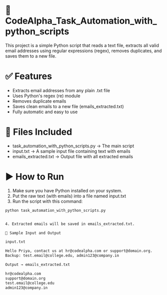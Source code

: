 # 📧 CodeAlpha_Task_Automation_with_python_scripts
This project is a simple Python script that reads a text file, extracts all valid email addresses using regular expressions (regex), removes duplicates, and saves them to a new file.

# ✅ Features
- Extracts email addresses from any plain .txt file
- Uses Python's regex (re) module
- Removes duplicate emails
- Saves clean emails to a new file (emails_extracted.txt)
- Fully automatic and easy to use

# 📂 Files Included
- task_automation_with_python_scripts.py → The main script
- input.txt → A sample input file containing text with emails
- emails_extracted.txt → Output file with all extracted emails

# ▶ How to Run
1. Make sure you have Python installed on your system.
2. Put the raw text (with emails) into a file named input.txt
3. Run the script with this command:

```bash
python task_automation_with_python_scripts.py


4. Extracted emails will be saved in emails_extracted.txt.

🧪 Sample Input and Output

input.txt

Hello Priya, contact us at hr@codealpha.com or support@domain.org.
Backup: test.email@college.edu, admin123@company.in

Output → emails_extracted.txt

hr@codealpha.com
support@domain.org
test.email@college.edu
admin123@company.in
